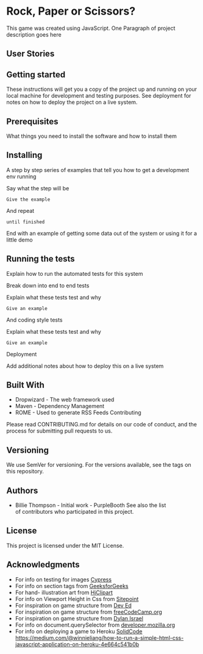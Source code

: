 # Rock, Paper or Scissors?
This game was created using JavaScript. One Paragraph of project description goes here

## User Stories


## Getting started
These instructions will get you a copy of the project up and running on your local machine for development and testing purposes. See deployment for notes on how to deploy the project on a live system.

## Prerequisites
What things you need to install the software and how to install them

## Installing
A step by step series of examples that tell you how to get a development env running

Say what the step will be

	Give the example 

And repeat

	until finished 

End with an example of getting some data out of the system or using it for a little demo

## Running the tests
Explain how to run the automated tests for this system

Break down into end to end tests

Explain what these tests test and why

	Give an example 

And coding style tests

Explain what these tests test and why

	Give an example 

Deployment

Add additional notes about how to deploy this on a live system

## Built With

- Dropwizard - The web framework used
- Maven - Dependency Management
- ROME - Used to generate RSS Feeds
Contributing

Please read CONTRIBUTING.md for details on our code of conduct, and the process for submitting pull requests to us.

## Versioning

We use SemVer for versioning. For the versions available, see the tags on this repository.

## Authors

- Billie Thompson - Initial work - PurpleBooth
See also the list of contributors who participated in this project.

## License

This project is licensed under the MIT License.

## Acknowledgments

* For info on testing for images [Cypress](https://stackoverflow.com/questions/51246606/test-loading-of-image-in-cypress)
* For info on section tags from [GeeksforGeeks](https://www.geeksforgeeks.org/html-section-tag/)
* For hand- illustration art from [HiClipart](https://www.hiclipart.com/)
* For info on Viewport Height in Css from [Sitepoint](https://www.sitepoint.com/css-viewport-units-quick-start/)
* For inspiration on game structure from [Dev Ed](https://www.youtube.com/channel/UClb90NQQcskPUGDIXsQEz5Q)
* For inspiration on game structure from [freeCodeCamp.org](https://www.youtube.com/watch?v=jaVNP3nIAv0)
* For inspiration on game structure from [Dylan Israel](https://www.youtube.com/watch?v=liMNNZuWZwY)
* For info on document.querySelector from [developer.mozilla.org](https://developer.mozilla.org/en-US/docs/Web/API/Document/querySelector)
* For info on deploying a game to Heroku [SolidCode](https://www.youtube.com/watch?v=gX8HCul9cFg)
https://medium.com/@winnieliang/how-to-run-a-simple-html-css-javascript-application-on-heroku-4e664c541b0b